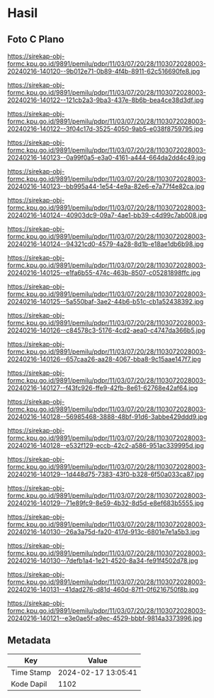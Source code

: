 # Hasil

## Foto C Plano

https://sirekap-obj-formc.kpu.go.id/9891/pemilu/pdpr/11/03/07/20/28/1103072028003-20240216-140120--9b012e71-0b89-4f4b-8911-62c516690fe8.jpg

https://sirekap-obj-formc.kpu.go.id/9891/pemilu/pdpr/11/03/07/20/28/1103072028003-20240216-140122--121cb2a3-9ba3-437e-8b6b-bea4ce38d3df.jpg

https://sirekap-obj-formc.kpu.go.id/9891/pemilu/pdpr/11/03/07/20/28/1103072028003-20240216-140122--3f04c17d-3525-4050-9ab5-e038f8759795.jpg

https://sirekap-obj-formc.kpu.go.id/9891/pemilu/pdpr/11/03/07/20/28/1103072028003-20240216-140123--0a99f0a5-e3a0-4161-a444-664da2dd4c49.jpg

https://sirekap-obj-formc.kpu.go.id/9891/pemilu/pdpr/11/03/07/20/28/1103072028003-20240216-140123--bb995a44-1e54-4e9a-82e6-e7a77f4e82ca.jpg

https://sirekap-obj-formc.kpu.go.id/9891/pemilu/pdpr/11/03/07/20/28/1103072028003-20240216-140124--40903dc9-09a7-4ae1-bb39-c4d99c7ab008.jpg

https://sirekap-obj-formc.kpu.go.id/9891/pemilu/pdpr/11/03/07/20/28/1103072028003-20240216-140124--94321cd0-4579-4a28-8d1b-e18ae1db6b98.jpg

https://sirekap-obj-formc.kpu.go.id/9891/pemilu/pdpr/11/03/07/20/28/1103072028003-20240216-140125--e1fa6b55-474c-463b-8507-c05281898ffc.jpg

https://sirekap-obj-formc.kpu.go.id/9891/pemilu/pdpr/11/03/07/20/28/1103072028003-20240216-140125--5a550baf-3ae2-44b6-b51c-cb1a52438392.jpg

https://sirekap-obj-formc.kpu.go.id/9891/pemilu/pdpr/11/03/07/20/28/1103072028003-20240216-140126--c84578c3-5176-4cd2-aea0-c4747da366b5.jpg

https://sirekap-obj-formc.kpu.go.id/9891/pemilu/pdpr/11/03/07/20/28/1103072028003-20240216-140126--657caa26-aa28-4067-bba8-9c15aae147f7.jpg

https://sirekap-obj-formc.kpu.go.id/9891/pemilu/pdpr/11/03/07/20/28/1103072028003-20240216-140127--f43fc926-ffe9-42fb-8e61-62768e42af64.jpg

https://sirekap-obj-formc.kpu.go.id/9891/pemilu/pdpr/11/03/07/20/28/1103072028003-20240216-140128--56985468-3888-48bf-91d6-3abbe429ddd9.jpg

https://sirekap-obj-formc.kpu.go.id/9891/pemilu/pdpr/11/03/07/20/28/1103072028003-20240216-140128--e532f129-eccb-42c2-a586-951ac339995d.jpg

https://sirekap-obj-formc.kpu.go.id/9891/pemilu/pdpr/11/03/07/20/28/1103072028003-20240216-140129--1d448d75-7383-43f0-b328-6f50a033ca87.jpg

https://sirekap-obj-formc.kpu.go.id/9891/pemilu/pdpr/11/03/07/20/28/1103072028003-20240216-140129--71e89fc9-8e59-4b32-8d5d-e8ef683b5555.jpg

https://sirekap-obj-formc.kpu.go.id/9891/pemilu/pdpr/11/03/07/20/28/1103072028003-20240216-140130--26a3a75d-fa20-417d-913c-6801e7e1a5b3.jpg

https://sirekap-obj-formc.kpu.go.id/9891/pemilu/pdpr/11/03/07/20/28/1103072028003-20240216-140130--7defb1a4-1e21-4520-8a34-fe91f4502d78.jpg

https://sirekap-obj-formc.kpu.go.id/9891/pemilu/pdpr/11/03/07/20/28/1103072028003-20240216-140131--41dad276-d81d-460d-87f1-0f6216750f8b.jpg

https://sirekap-obj-formc.kpu.go.id/9891/pemilu/pdpr/11/03/07/20/28/1103072028003-20240216-140121--e3e0ae5f-a9ec-4529-bbbf-9814a3373996.jpg


## Metadata

| Key        | Value               |
| ---------- | ------------------- |
| Time Stamp | 2024-02-17 13:05:41 |
| Kode Dapil | 1102                |



